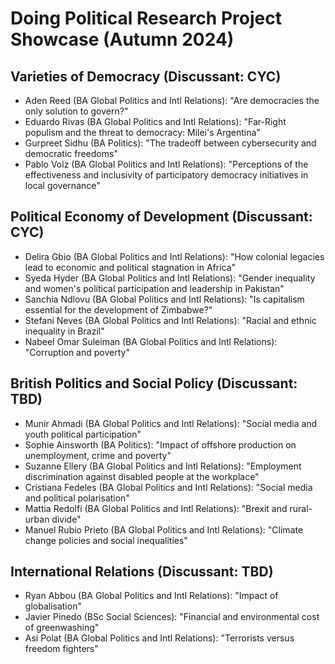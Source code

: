 # Doing Political Research Project Showcase (Autumn 2024)

## Varieties of Democracy (Discussant: CYC)

 - Aden Reed (BA Global Politics and Intl Relations): "Are democracies the only solution to govern?"
 - Eduardo Rivas (BA Global Politics and Intl Relations): "Far-Right populism and the threat to democracy: Milei's Argentina"
 - Gurpreet Sidhu (BA Politics): "The tradeoff between cybersecurity and democratic freedoms"
 - Pablo Volz (BA Global Politics and Intl Relations): "Perceptions of the effectiveness and inclusivity of participatory democracy initiatives in local governance"

## Political Economy of Development (Discussant: CYC)

 - Delira Gbio (BA Global Politics and Intl Relations): "How colonial legacies lead to economic and political stagnation in Africa"
 - Syeda Hyder (BA Global Politics and Intl Relations): "Gender inequality and women's political participation and leadership in Pakistan"
 - Sanchia Ndlovu (BA Global Politics and Intl Relations): "Is capitalism essential for the development of Zimbabwe?"
 - Stefani Neves (BA Global Politics and Intl Relations): "Racial and ethnic inequality in Brazil"
 - Nabeel Omar Suleiman (BA Global Politics and Intl Relations): "Corruption and poverty"

## British Politics and Social Policy (Discussant: TBD)

 - Munir Ahmadi (BA Global Politics and Intl Relations): "Social media and youth political participation"
 - Sophie Ainsworth (BA Politics): "Impact of offshore production on unemployment, crime and poverty"
 - Suzanne Ellery (BA Global Politics and Intl Relations): "Employment discrimination against disabled people at the workplace" 
 - Cristiana Fedeles (BA Global Politics and Intl Relations): "Social media and political polarisation"
 - Mattia Redolfi (BA Global Politics and Intl Relations): "Brexit and rural-urban divide"
 - Manuel Rubio Prieto (BA Global Politics and Intl Relations): "Climate change policies and social inequalities"

## International Relations (Discussant: TBD)

 - Ryan Abbou (BA Global Politics and Intl Relations): "Impact of globalisation"
 - Javier Pinedo (BSc Social Sciences): "Financial and environmental cost of greenwashing"
 - Asi Polat (BA Global Politics and Intl Relations): "Terrorists versus freedom fighters"
